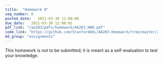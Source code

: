 ```yaml
---
title:  "Homework 0"
seq_number: 0
posted_date:   2021-03-30 11:00:00
due_date:   2021-03-30 11:00:01
pdf_link: "/aa203/pdfs/homework/AA203_HW0.pdf"
code_link: "https://github.com/StanfordASL/AA203-Homework/tree/master/2021/HW0"
md_group: "assignments"
---
```


This homework is not to be submitted; it is meant as a self-evaluation to test your knowledge. 